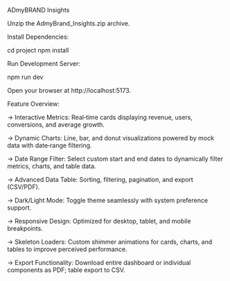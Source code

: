 ADmyBRAND Insights

Unzip the AdmyBrand_Insights.zip archive.

Install Dependencies:

cd project
npm install

Run Development Server:

npm run dev

Open your browser at http://localhost:5173.

Feature Overview:

-> Interactive Metrics: Real‑time cards displaying revenue, users, conversions, and average growth.

-> Dynamic Charts: Line, bar, and donut visualizations powered by mock data with date‑range filtering.

-> Date Range Filter: Select custom start and end dates to dynamically filter metrics, charts, and table data.

-> Advanced Data Table: Sorting, filtering, pagination, and export (CSV/PDF).

-> Dark/Light Mode: Toggle theme seamlessly with system preference support.

-> Responsive Design: Optimized for desktop, tablet, and mobile breakpoints.

-> Skeleton Loaders: Custom shimmer animations for cards, charts, and tables to improve perceived performance.

-> Export Functionality: Download entire dashboard or individual components as PDF; table export to CSV.


